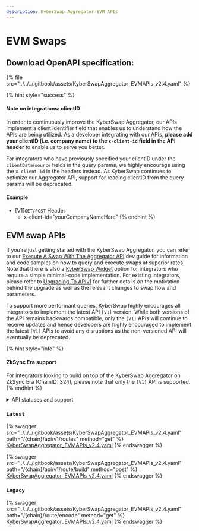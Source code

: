 ```yaml
---
description: KyberSwap Aggregator EVM APIs
---
```


# EVM Swaps

## Download OpenAPI specification:

{% file src="../../../.gitbook/assets/KyberSwapAggregator_EVMAPIs_v2.4.yaml" %}

{% hint style="success" %}
#### Note on integrations: clientID

In order to continuously improve the KyberSwap Aggregator, our APIs implement a client identifier field that enables us to understand how the APIs are being utilized. As a developer integrating with our APIs, **please add your clientID (i.e. company name) to the `x-client-id` field in the API header** to enable us to serve you better.

For integrators who have previously specified your clientID under the `clientData`/`source` fields in the query params, we highly encourage using the `x-client-id` in the headers instead. As KyberSwap continues to optimize our Aggregator API,  support for reading clientID from the query params will be deprecated.

#### Example

* \[V1]`GET/POST` Header
  * x-client-id="yourCompanyNameHere"
{% endhint %}

## EVM swap APIs

If you're just getting started with the KyberSwap Aggregator, you can refer to our [Execute A Swap With The Aggregator API](../developer-guides/execute-a-swap-with-the-aggregator-api.md) dev guide for information and code samples on how to query and execute swaps at superior rates. Note that there is also a [KyberSwap Widget](../../kyberswap-widget/) option for integrators who require a simple minimal-code implementation. For existing integrators, please refer to [Upgrading To APIv1](../developer-guides/upgrading-to-apiv1.md) for further details on the motivation behind the upgrade as well as the relevant changes to swap flow and parameters.&#x20;

To support more performant queries, KyberSwap highly encourages all integrators to implement the latest API `[V1]` version. While both versions of the API remains backwards compatible, only the `[V1]` APIs will continue to receive updates and hence developers are highly encouraged to implement the latest `[V1]` APIs to avoid any disruptions as the non-versioned API will eventually be deprecated.

{% hint style="info" %}
#### ZkSync Era support

For integrators looking to build on top of the KyberSwap Aggregator on ZkSync Era (ChainID: 324), please note that only the `[V1]` API is supported.
{% endhint %}

<details>

<summary>API statuses and support</summary>

KyberSwap APIs uses the following statuses to minimize version miscommunications and ensure an uninterrupted service for the end user:

* `Latest`: API is functional and supported. This is the recommended version for all integrators (new and existing).
* `Legacy`: API remains functional with support for bugs only. No new feature updates.
* `Deprecated`: API is no longer functional and is not supported.

For all developers, it is highly recommended that you refer to the API with the `Latest` tag to ensure access to the latest features as well as improved service quality and efficiency. APIs which are planned to be sunset will be tagged `Legacy` during the transition period and thereafter moved to `Deprecated`.

The KyberSwap Docs will continue to maintain information regarding `Legacy` and `Deprecated` APIs.

</details>

### `Latest`

{% swagger src="../../../.gitbook/assets/KyberSwapAggregator_EVMAPIs_v2.4.yaml" path="/{chain}/api/v1/routes" method="get" %}
[KyberSwapAggregator_EVMAPIs_v2.4.yaml](../../../.gitbook/assets/KyberSwapAggregator_EVMAPIs_v2.4.yaml)
{% endswagger %}

{% swagger src="../../../.gitbook/assets/KyberSwapAggregator_EVMAPIs_v2.4.yaml" path="/{chain}/api/v1/route/build" method="post" %}
[KyberSwapAggregator_EVMAPIs_v2.4.yaml](../../../.gitbook/assets/KyberSwapAggregator_EVMAPIs_v2.4.yaml)
{% endswagger %}

### `Legacy`

{% swagger src="../../../.gitbook/assets/KyberSwapAggregator_EVMAPIs_v2.4.yaml" path="/{chain}/route/encode" method="get" %}
[KyberSwapAggregator_EVMAPIs_v2.4.yaml](../../../.gitbook/assets/KyberSwapAggregator_EVMAPIs_v2.4.yaml)
{% endswagger %}
